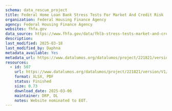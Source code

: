 ```yaml
---
schema: data_rescue_project 
title: Federal Home Loan Bank Stress Tests For Market And Credit Risk
organization: Federal Housing Finance Agency
agency: Federal Housing Finance Agency
websites: fhfa.gov
data_source: https://www.fhfa.gov/data/fhlb-stress-tests-market-and-credit-risk
description: 
last_modified: 2025-03-18
last_modified_by: Daphna
metadata_available: Yes
metadata_url: https://www.datalumos.org/datalumos/project/221821/version/V1/view
resources:
  - id: 507
    url: https://www.datalumos.org/datalumos/project/221821/version/V1/view
    format: XLSX, PDF
    status: Finished
    size: 0.73
    download_date: 2025-03-06
    maintainer: DRP, DL
    notes: Website nominated to EOT.
---
```

